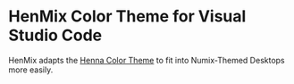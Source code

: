 # HenMix Color Theme for Visual Studio Code

HenMix adapts the [Henna Color Theme](https://marketplace.visualstudio.com/items?itemName=httpsterio.henna) to fit into Numix-Themed Desktops more easily.